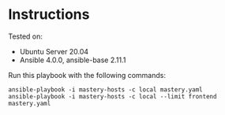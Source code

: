 # Instructions

Tested on:
- Ubuntu Server 20.04
- Ansible 4.0.0, ansible-base 2.11.1

Run this playbook with the following commands:

    ansible-playbook -i mastery-hosts -c local mastery.yaml
    ansible-playbook -i mastery-hosts -c local --limit frontend mastery.yaml
